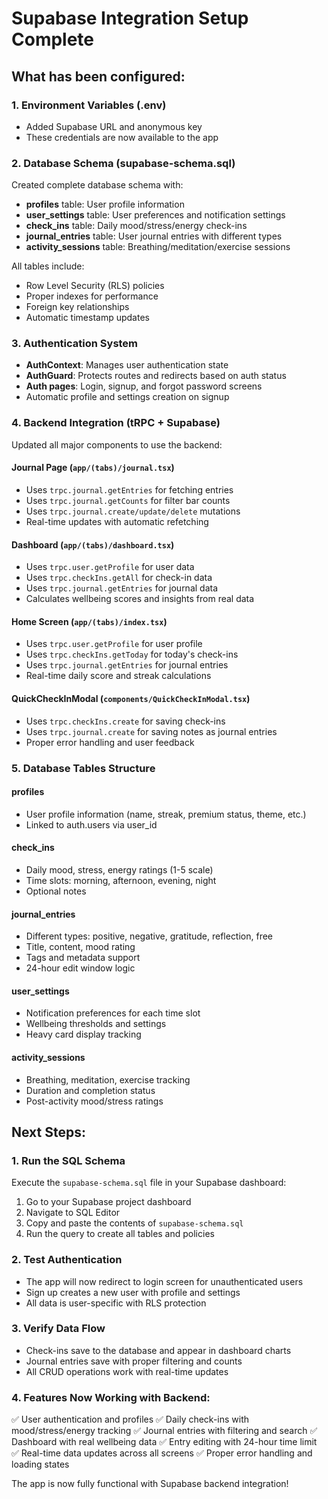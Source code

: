 # Supabase Integration Setup Complete

## What has been configured:

### 1. Environment Variables (.env)
- Added Supabase URL and anonymous key
- These credentials are now available to the app

### 2. Database Schema (supabase-schema.sql)
Created complete database schema with:
- **profiles** table: User profile information
- **user_settings** table: User preferences and notification settings
- **check_ins** table: Daily mood/stress/energy check-ins
- **journal_entries** table: User journal entries with different types
- **activity_sessions** table: Breathing/meditation/exercise sessions

All tables include:
- Row Level Security (RLS) policies
- Proper indexes for performance
- Foreign key relationships
- Automatic timestamp updates

### 3. Authentication System
- **AuthContext**: Manages user authentication state
- **AuthGuard**: Protects routes and redirects based on auth status
- **Auth pages**: Login, signup, and forgot password screens
- Automatic profile and settings creation on signup

### 4. Backend Integration (tRPC + Supabase)
Updated all major components to use the backend:

#### **Journal Page** (`app/(tabs)/journal.tsx`)
- Uses `trpc.journal.getEntries` for fetching entries
- Uses `trpc.journal.getCounts` for filter bar counts
- Uses `trpc.journal.create/update/delete` mutations
- Real-time updates with automatic refetching

#### **Dashboard** (`app/(tabs)/dashboard.tsx`)
- Uses `trpc.user.getProfile` for user data
- Uses `trpc.checkIns.getAll` for check-in data
- Uses `trpc.journal.getEntries` for journal data
- Calculates wellbeing scores and insights from real data

#### **Home Screen** (`app/(tabs)/index.tsx`)
- Uses `trpc.user.getProfile` for user profile
- Uses `trpc.checkIns.getToday` for today's check-ins
- Uses `trpc.journal.getEntries` for journal entries
- Real-time daily score and streak calculations

#### **QuickCheckInModal** (`components/QuickCheckInModal.tsx`)
- Uses `trpc.checkIns.create` for saving check-ins
- Uses `trpc.journal.create` for saving notes as journal entries
- Proper error handling and user feedback

### 5. Database Tables Structure

#### profiles
- User profile information (name, streak, premium status, theme, etc.)
- Linked to auth.users via user_id

#### check_ins
- Daily mood, stress, energy ratings (1-5 scale)
- Time slots: morning, afternoon, evening, night
- Optional notes

#### journal_entries
- Different types: positive, negative, gratitude, reflection, free
- Title, content, mood rating
- Tags and metadata support
- 24-hour edit window logic

#### user_settings
- Notification preferences for each time slot
- Wellbeing thresholds and settings
- Heavy card display tracking

#### activity_sessions
- Breathing, meditation, exercise tracking
- Duration and completion status
- Post-activity mood/stress ratings

## Next Steps:

### 1. Run the SQL Schema
Execute the `supabase-schema.sql` file in your Supabase dashboard:
1. Go to your Supabase project dashboard
2. Navigate to SQL Editor
3. Copy and paste the contents of `supabase-schema.sql`
4. Run the query to create all tables and policies

### 2. Test Authentication
- The app will now redirect to login screen for unauthenticated users
- Sign up creates a new user with profile and settings
- All data is user-specific with RLS protection

### 3. Verify Data Flow
- Check-ins save to the database and appear in dashboard charts
- Journal entries save with proper filtering and counts
- All CRUD operations work with real-time updates

### 4. Features Now Working with Backend:
✅ User authentication and profiles
✅ Daily check-ins with mood/stress/energy tracking
✅ Journal entries with filtering and search
✅ Dashboard with real wellbeing data
✅ Entry editing with 24-hour time limit
✅ Real-time data updates across all screens
✅ Proper error handling and loading states

The app is now fully functional with Supabase backend integration!
